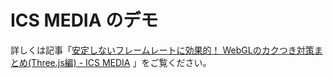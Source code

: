 # ICS MEDIA のデモ

詳しくは記事「[安定しないフレームレートに効果的！ WebGLのカクつき対策まとめ\(Three\.js編\) \- ICS MEDIA](https://ics.media/entry/12930)
」をご覧ください。


